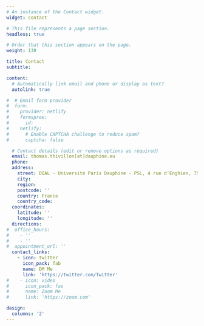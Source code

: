 ```yaml
---
# An instance of the Contact widget.
widget: contact

# This file represents a page section.
headless: true

# Order that this section appears on the page.
weight: 130

title: Contact
subtitle:

content:
  # Automatically link email and phone or display as text?
  autolink: true

#  # Email form provider
#  form:
#    provider: netlify
#    formspree:
#      id:
#    netlify:
#      # Enable CAPTCHA challenge to reduce spam?
#      captcha: false

  # Contact details (edit or remove options as required)
  email: thomas.thivillon[at]dauphine.eu
  phone: 
  address:
    street: DIAL - Université Paris Dauphine - PSL, 4 rue d'Enghien, 75010 Paris
    city: 
    region: 
    postcode: ''
    country: France
    country_code: 
  coordinates:
    latitude: ''
    longitude: ''
  directions: 
#  office_hours:
#    - ''
#    - ''
#  appointment_url: ''
  contact_links:
    - icon: twitter
      icon_pack: fab
      name: DM Me
      link: 'https://twitter.com/Twitter'
#    - icon: video
#      icon_pack: fas
#      name: Zoom Me
#      link: 'https://zoom.com'

design:
  columns: '2'
---
```

